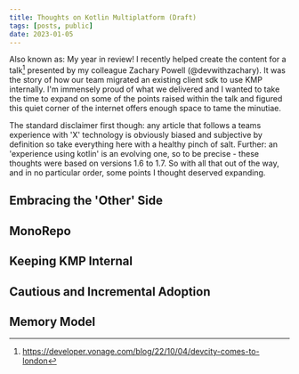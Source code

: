 ```yaml
---
title: Thoughts on Kotlin Multiplatform (Draft)
tags: [posts, public]
date: 2023-01-05
---
```


<span class="firstcharacter">A</span>lso known as: My year in review! I recently helped create the content for a talk[^talk] presented by my colleague Zachary Powell (@devwithzachary). It was the story of how our team migrated an existing client sdk to use KMP internally. I'm immensely proud of what we delivered and I wanted to take the time to expand on some of the points raised within the talk and figured this quiet corner of the internet offers enough space to tame the minutiae.

[^talk]: https://developer.vonage.com/blog/22/10/04/devcity-comes-to-london

The standard disclaimer first though: any article that follows a teams experience with 'X' technology is obviously biased and subjective by definition so take everything here with a healthy pinch of salt. Further: an 'experience using kotlin' is an evolving one, so to be precise - these thoughts were based on versions 1.6 to 1.7. So with all that out of the way, and in no particular order, some points I thought deserved expanding.

## Embracing the 'Other' Side
<!-- Receptiveness to KMP definitely falls into two obvious camps: developers who work predominantly on Android [^dev] think KMP is an excellent idea, or atleast a worth while experiment. For developers who spend most of their time in XCode, there is an immediate skepticism when being forced embrace this new technology.

To successfully introduce KMP into any project, its ultimately about alleviating the fears around the impact it will have on the iOS code base. 



KMP allows developer to take ownership of the 'mobile' experience, not just silo them selves to one platform and embracing this new found responsibility is key to enabling KMP to flourish. The idea is to not relegate one platform to an after though.

But what does this practically mean?


 Development has to take into account both platforms and this generally means compromise. Not all  
 -->




[^dev]: A deliberate choice of wording, I hate the expression 'Android Developers' and 'iOS Developers'. It reinforces a false dichotomy between platforms which IMHO helps breed insular mobile developers.




## MonoRepo
<!-- One of the natural/obvious consequences of shared code is that the simpliest change to the public api WILL break depedant code across all platforms unless you update the call site.


When you work across platforms instead of silo'd - you need feedback on your changes across both platforms no matter how trivial the change. 

Multi module gradle projects allow the compiler to catch api changes for 'down stream' modules but by default there is no equivalent for the iOS part of the project. 

The obvious 



It seems an obvious choice for KMP projects to go down the route of monorepo. Since the KMP library will be shared between the two platforms, there's an obvious advantage.
 -->

## Keeping KMP Internal 

<!-- The translation of data types and signatures is functional but a little rough around the edges. Additionally, with KMP being slightly experimental still, it seems the best short term plan was to allow KMP to dictate our public API within the iOS code base.

In affect, iOS code base is one bigger type translating, signature massarging wrapper for the functionality defined within the shared KMP module. 

This is both a good and bad thing. 

Its not a very sustainable practise: (manually) wrapping all the generated types and signatures within the ios codebase. But it does remove the :

In our case, for now we have got away with manual wrappers because we don't have to much api surface area exposed. There will be a point in future we this become unsustainable and we will either have to look at auto generating the wrappers ( KSP potentially? ) or hope KMP has solidified enough to be apart of the public API :crossed_fingers: ... -->


## Cautious and Incremental Adoption


## Memory Model                                   
